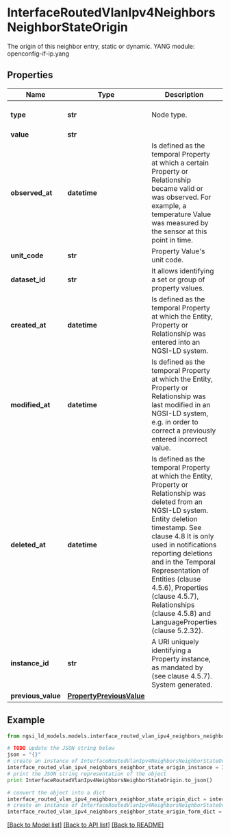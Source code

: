 # InterfaceRoutedVlanIpv4NeighborsNeighborStateOrigin

The origin of this neighbor entry, static or dynamic.  YANG module: openconfig-if-ip.yang 

## Properties

Name | Type | Description | Notes
------------ | ------------- | ------------- | -------------
**type** | **str** | Node type.  | [optional] [default to 'Property']
**value** | **str** |  | 
**observed_at** | **datetime** | Is defined as the temporal Property at which a certain Property or Relationship became valid or was observed. For example, a temperature Value was measured by the sensor at this point in time.  | [optional] 
**unit_code** | **str** | Property Value&#39;s unit code.  | [optional] 
**dataset_id** | **str** | It allows identifying a set or group of property values.  | [optional] 
**created_at** | **datetime** | Is defined as the temporal Property at which the Entity, Property or Relationship was entered into an NGSI-LD system.  | [optional] [readonly] 
**modified_at** | **datetime** | Is defined as the temporal Property at which the Entity, Property or Relationship was last modified in an NGSI-LD system, e.g. in order to correct a previously entered incorrect value.  | [optional] [readonly] 
**deleted_at** | **datetime** | Is defined as the temporal Property at which the Entity, Property or Relationship was deleted from an NGSI-LD system.  Entity deletion timestamp. See clause 4.8 It is only used in notifications reporting deletions and in the Temporal Representation of Entities (clause 4.5.6), Properties (clause 4.5.7), Relationships (clause 4.5.8) and LanguageProperties (clause 5.2.32).  | [optional] [readonly] 
**instance_id** | **str** | A URI uniquely identifying a Property instance, as mandated by (see clause 4.5.7). System generated.  | [optional] [readonly] 
**previous_value** | [**PropertyPreviousValue**](PropertyPreviousValue.md) |  | [optional] 

## Example

```python
from ngsi_ld_models.models.interface_routed_vlan_ipv4_neighbors_neighbor_state_origin import InterfaceRoutedVlanIpv4NeighborsNeighborStateOrigin

# TODO update the JSON string below
json = "{}"
# create an instance of InterfaceRoutedVlanIpv4NeighborsNeighborStateOrigin from a JSON string
interface_routed_vlan_ipv4_neighbors_neighbor_state_origin_instance = InterfaceRoutedVlanIpv4NeighborsNeighborStateOrigin.from_json(json)
# print the JSON string representation of the object
print InterfaceRoutedVlanIpv4NeighborsNeighborStateOrigin.to_json()

# convert the object into a dict
interface_routed_vlan_ipv4_neighbors_neighbor_state_origin_dict = interface_routed_vlan_ipv4_neighbors_neighbor_state_origin_instance.to_dict()
# create an instance of InterfaceRoutedVlanIpv4NeighborsNeighborStateOrigin from a dict
interface_routed_vlan_ipv4_neighbors_neighbor_state_origin_form_dict = interface_routed_vlan_ipv4_neighbors_neighbor_state_origin.from_dict(interface_routed_vlan_ipv4_neighbors_neighbor_state_origin_dict)
```
[[Back to Model list]](../README.md#documentation-for-models) [[Back to API list]](../README.md#documentation-for-api-endpoints) [[Back to README]](../README.md)


